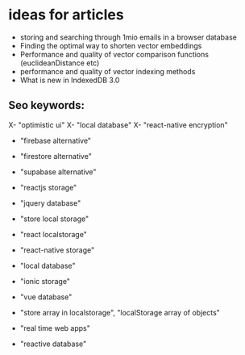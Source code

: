 # ideas for articles


- storing and searching through 1mio emails in a browser database
- Finding the optimal way to shorten vector embeddings
- Performance and quality of vector comparison functions (euclideanDistance etc)
- performance and quality of vector indexing methods
- What is new in IndexedDB 3.0

## Seo keywords:

X- "optimistic ui"
X- "local database"
X- "react-native encryption"

- "firebase alternative"
- "firestore alternative" 
- "supabase alternative"
- "reactjs storage"

- "jquery database"

- "store local storage"

- "react localstorage"

- "react-native storage"


- "local database"

- "ionic storage"

- "vue database"

- "store array in localstorage", "localStorage array of objects"


- "real time web apps"

- "reactive database"
